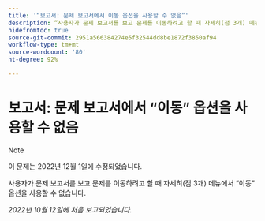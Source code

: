 ```yaml
---
title: '“보고서: 문제 보고서에서 이동 옵션을 사용할 수 없음”'
description: “사용자가 문제 보고서를 보고 문제를 이동하려고 할 때 자세히(점 3개) 메뉴에서 이동 옵션을 사용할 수 없습니다.”
hidefromtoc: true
source-git-commit: 2951a566384274e5f32544dd8be1872f3850af94
workflow-type: tm+mt
source-wordcount: '80'
ht-degree: 92%

---
```



# 보고서: 문제 보고서에서 “이동” 옵션을 사용할 수 없음

>[!NOTE]
>
>이 문제는 2022년 12월 1일에 수정되었습니다.

사용자가 문제 보고서를 보고 문제를 이동하려고 할 때 자세히(점 3개) 메뉴에서 “이동” 옵션을 사용할 수 없습니다.

_2022년 10월 12일에 처음 보고되었습니다._

